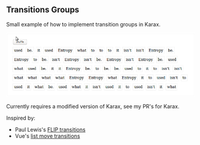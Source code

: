 ## Transitions Groups

Small example of how to implement transition groups in Karax.

![Demo](../.gifs/demo_transitiongroups.gif?raw=true "Demo")

Currently requires a modified version of Karax, see my PR's for Karax.

Inspired by:

* Paul Lewis's [FLIP transitions](https://aerotwist.com/blog/flip-your-animations/)
* Vue's [list move transitions](https://vuejs.org/v2/guide/transitions.html#List-Move-Transitions)
